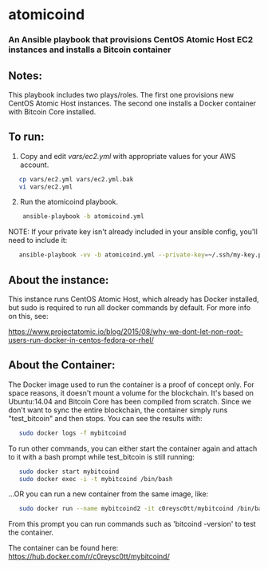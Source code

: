 # atomicoind #

### An Ansible playbook that provisions CentOS Atomic Host EC2 instances and installs a Bitcoin container ###

Notes:
---------------------
This playbook includes two plays/roles.  The first one provisions new CentOS Atomic Host instances. The second one installs a Docker container with Bitcoin Core installed.


To run:
---------------------
1. Copy and edit *vars/ec2.yml* with appropriate values for your AWS account. 
```bash 
   cp vars/ec2.yml vars/ec2.yml.bak
   vi vars/ec2.yml
```   

2. Run the atomicoind playbook.
```bash
    ansible-playbook -b atomicoind.yml
```    
NOTE: If your private key isn't already included in your ansible config, you'll need to include it:
```bash
   ansible-playbook -vv -b atomicoind.yml --private-key=~/.ssh/my-key.pem
```

About the instance:
---------------------
This instance runs CentOS Atomic Host, which already has Docker installed, but sudo is required to run all docker commands by default.  For more info on this, see:

https://www.projectatomic.io/blog/2015/08/why-we-dont-let-non-root-users-run-docker-in-centos-fedora-or-rhel/

About the Container:
---------------------
The Docker image used to run the container is a proof of concept only. For space reasons, it doesn't mount a volume for the blockchain. It's based on Ubuntu:14.04 and Bitcoin Core has been compiled from scratch. Since we don't want to sync the entire blockchain, the container simply runs "test_bitcoin" and then stops.  You can see the results with:
```bash
   sudo docker logs -f mybitcoind
```
To run other commands, you can either start the container again and attach to it with a bash prompt while test_bitcoin is still running:
```bash
   sudo docker start mybitcoind
   sudo docker exec -i -t mybitcoind /bin/bash
```

...OR you can run a new container from the same image, like:
```bash
   sudo docker run --name mybitcoind2 -it c0reysc0tt/mybitcoind /bin/bash
```
From this prompt you can run commands such as 'bitcoind -version' to test the container.

The container can be found here: https://hub.docker.com/r/c0reysc0tt/mybitcoind/
